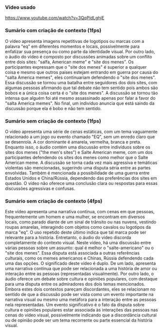 ### Video usado
https://www.youtube.com/watch?v=3QqPidLghjE

### Sumário com criação de contexto (1fps)
O vídeo apresenta imagens repetitivas de logotipos ou marcas com a palavra "eq" em diferentes momentos e locais, possivelmente para enfatizar sua presença ou como parte da identidade visual. Por outro lado, o áudio do vídeo é composto por discussões animadas sobre um conflito entre dois sites: "salfa, American meme" e "site dos menes". Os participantes expressam que o "site dos menes" é superior a qualquer coisa e mesmo que outros países estejam entrando em guerra por causa do "salta America memes", eles continuariam defendendo o "site dos menes". Essa discussão se tornou uma batalha entre seguidores dos dois sites, com algumas pessoas afirmando que tal debate não tem sentido pois ambos são bobos e a única coisa certa é o "site dos menes". A discussão se tornou tão intensa que alguém foi até mesmo assassinado apenas por falar a favor do "salta America memes". No final, um indivíduo anuncia que está saindo da discussão porque ela é bobo e não tem sentido.

### Sumário sem criação de contexto (1fps)
O vídeo apresenta uma série de cenas estáticas, com um tema vaguamente relacionado a um jogo ou evento chamado "EQ", sem um enredo claro que se desenrola. A cor dominante é amarela, vermelha, branca e preta. Enquanto isso, o áudio contém uma discussão entre indivíduos sobre os sites dos menes ("the men's sites") e Salte American meme, com um dos participantes defendendo os sites dos menes como melhor que o Salte American meme. A discussão se torna cada vez mais agressiva e temáticas violentas são mencionadas, sugerindo uma disputa séria entre as partes envolvidas. Também é mencionada a possibilidade de uma guerra entre Estados Unidos e China/Rússia, dependendo das preferências dos sites em questão. O vídeo não oferece uma conclusão clara ou respostas para essas discussões agressivas e confusas.

### Sumário sem criação de contexto (4fps)
Este vídeo apresenta uma narrativa contínua, com cenas em que pessoas, frequentemente um homem e uma mulher, se encontram em diversos locais, como parado diante de um sinal de trânsito ou nas nuvens, vestindo roupas amarelas, interagindo com objetos como cavalos ou logotipos da marca "eq". O uso repetido deste último indica que tal marca pode ser relevante para a história. Entretanto, o áudio do vídeo discorda completamente do contexto visual. Neste vídeo, há uma discussão entre várias pessoas sobre um assunto: qual é melhor o "salte-americano" ou o "site dos menes". Essa disputa está associada a outras referências culturais, como os memes americanos e Chínas, Rússia defendendo cada uma das opções. O significado deste vídeo é duplo. De um lado, apresenta uma narrativa contínua que pode ser relacionada a uma história de amor ou interação entre as pessoas (representadas visualmente). Por outro lado, o áudio oferece um debate sobre cultura e opiniões populares, com destaque para uma disputa entre os admiradores dos dois temas mencionados. Embora estes dois contextos pareçam discordantes, eles se relacionam no sentido de que a discussão pode ser vista como um evento importante na narrativa visual ou mesmo uma metáfora para a interação entre as pessoas nela representadas. Um evento significativo é o fato da disputa sobre cultura e opiniões populares estar associada às interações das pessoas nas cenas do vídeo visual, possivelmente indicando que a discordância cultural ou de opinião pode ser um tema recorrente ou parte essencial da história visual.
